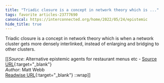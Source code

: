```yaml
---
title: "Triadic closure is a concept in network theory which is ..."
tags: favorite articles-23777690
canonical: https://interconnected.org/home/2022/05/24/epistemic
hide_title: true
---
```


Triadic closure is a concept in network theory which is when a network cluster gets more densely interlinked, instead of enlarging and bridging to other clusters.


[[_Source_: Alternative epistemic agents for restaurant menus etc - [Source URL](https://interconnected.org/home/2022/05/24/epistemic){:target="_blank"}<br>
_Author_: Matt Webb<br>
[Readwise URL](https://readwise.io/open/465072858){:target="_blank"}
::wrap]]